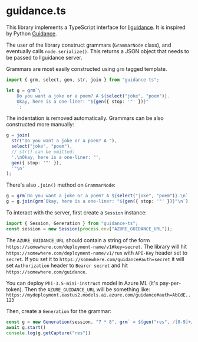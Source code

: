 # guidance.ts

This library implements a TypeScript interface for [llguidance](https://github.com/microsoft/llguidance).
It is inspired by Python [Guidance](https://github.com/guidance-ai/guidance).

The user of the library construct grammars (`GrammarNode` class),
and eventually calls `node.serialize()`.
This returns a JSON object that needs to be passed to llguidance server.

Grammars are most easily constructed using `grm` tagged template.

```ts
import { grm, select, gen, str, join } from "guidance-ts";

let g = grm`\
    Do you want a joke or a poem? A ${select("joke", "poem")}.
    Okay, here is a one-liner: "${gen({ stop: '"' })}"
    `;
```

The indentation is removed automatically.
Grammars can be also constructed more manually:

```ts
g = join(
  str("Do you want a joke or a poem? A "),
  select("joke", "poem"),
  // str() can be omitted:
  '.\nOkay, here is a one-liner: "',
  gen({ stop: '"' }),
  '"\n'
);
```

There's also `.join()` method on `GrammarNode`:

```ts
g = grm`Do you want a joke or a poem? A ${select("joke", "poem")}.\n`
g = g.join(grm`Okay, here is a one-liner: "${gen({ stop: '"' })}"\n`)
```

To interact with the server, first create a `Session` instance:

```ts
import { Session, Generation } from "guidance-ts";
const session = new Session(process.env["AZURE_GUIDANCE_URL"]);
```

The `AZURE_GUIDANCE_URL` should contain a string of the form 
`https://somewhere.com/deployment-name/v1#key=secret`.
The library will hit `https://somewhere.com/deployment-name/v1/run`
with `API-Key` header set to `secret`.
If you set it to `https://somewhere.com/guidance#auth=secret`
it will set `Authorization` header to `Bearer secret`
and hit `https://somewhere.com/guidance`.

You can deploy `Phi-3.5-mini-instruct` model in Azure ML (it's pay-per-token).
Then the `AZURE_GUIDANCE_URL` will be something like:
`https://mydeployment.eastus2.models.ai.azure.com/guidance#auth=AbCdE..123`

Then, create a `Generation` for the grammar:

```ts
const g = new Generation(session, "7 * 8", grm` = ${gen("res", /[0-9]+/, { stop: '\n' })}\n`);
await g.start()
console.log(g.getCapture("res"))
```
